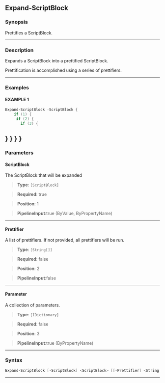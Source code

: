 Expand-ScriptBlock
------------------
### Synopsis
Prettifies a ScriptBlock.

---
### Description

Expands a ScriptBlock into a prettified ScriptBlock.

Prettification is accomplished using a series of prettifiers.

---
### Examples
#### EXAMPLE 1
```PowerShell
Expand-ScriptBlock -ScriptBlock {
    if (1) {
     if (2) {
       if (3) {
```
}
     }
    }
}
---
### Parameters
#### **ScriptBlock**

The ScriptBlock that will be expanded



> **Type**: ```[ScriptBlock]```

> **Required**: true

> **Position**: 1

> **PipelineInput**:true (ByValue, ByPropertyName)



---
#### **Prettifier**

A list of prettifiers.
If not provided, all prettifiers will be run.



> **Type**: ```[String[]]```

> **Required**: false

> **Position**: 2

> **PipelineInput**:false



---
#### **Parameter**

A collection of parameters.



> **Type**: ```[IDictionary]```

> **Required**: false

> **Position**: 3

> **PipelineInput**:true (ByPropertyName)



---
### Syntax
```PowerShell
Expand-ScriptBlock [-ScriptBlock] <ScriptBlock> [[-Prettifier] <String[]>] [[-Parameter] <IDictionary>] [<CommonParameters>]
```
---
